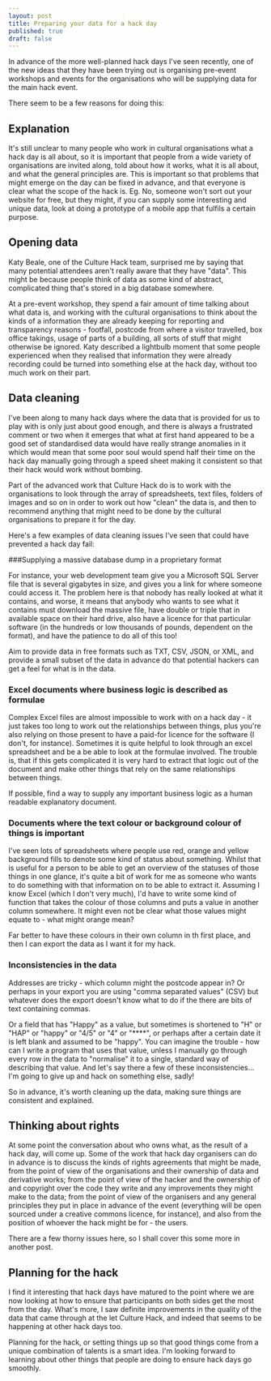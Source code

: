 ```yaml
--- 
layout: post
title: Preparing your data for a hack day
published: true
draft: false
---
```


In advance of the more well-planned hack days I've seen recently, one of the new ideas that they have been trying out is organising pre-event workshops and events for the organisations who will be supplying data for the main hack event.

There seem to be a few reasons for doing this:

## Explanation

It's still unclear to many people who work in cultural organisations what a hack day is all about, so it is important that people from a wide variety of organisations are invited along, told about how it works, what it is all about, and what the general principles are. This is important so that problems that might emerge on the day can be fixed in advance, and that everyone is clear what the scope of the hack is. Eg. No, someone won't sort out your website for free, but they might, if you can supply some interesting and unique data, look at doing a prototype of a mobile app that fulfils a certain purpose. 

## Opening data

Katy Beale, one of the Culture Hack team, surprised me by saying that many potential attendees aren't really aware that they have "data". This might be because people think of data as some kind of abstract, complicated thing that's stored in a big database somewhere. 

At a pre-event workshop, they spend a fair amount of time talking about what data is, and working with the cultural organisations to think about the kinds of a information they are already keeping for reporting and transparency reasons - footfall, postcode from where a visitor travelled, box office takings, usage of parts of a building, all sorts of stuff that might otherwise be ignored. Katy described a lightbulb moment that some people experienced when they realised that information they were already recording could be turned into something else at the hack day, without too much work on their part.

## Data cleaning

I've been along to many hack days where the data that is provided for us to play with is only just about good enough, and there is always a frustrated comment or two when it emerges that what at first hand appeared to be a good set of standardised data would have really strange anomalies in it which would mean that some poor soul would spend half their time on the hack day manually going through a speed sheet making it consistent so that their hack would work without bombing.

Part of the advanced work that Culture Hack do is to work with the organisations to look through the array of spreadsheets, text files, folders of images and so on in order to work out how "clean" the data is, and then to recommend anything that might need to be done by the cultural organisations to prepare it for the day.

Here's a few examples of data cleaning issues I've seen that could have prevented a hack day fail:

###Supplying a massive database dump in a proprietary format

For instance, your web development team give you a Microsoft SQL Server file that is several gigabytes in size, and gives you a link for where someone could access it. The problem here is that nobody has really looked at what it contains, and worse, it means that anybody who wants to see what it contains must download the massive file, have double or triple that in available space on their hard drive, also have a licence for that particular software (in the hundreds or low thousands of pounds, dependent on the format), and have the patience to do all of this too! 

Aim to provide data in free formats such as TXT, CSV, JSON, or XML, and provide a small subset of the data in advance do that potential hackers can get a feel for what is in the data.

### Excel documents where business logic is described as formulae

Complex Excel files are almost impossible to work with on a hack day - it just takes too long to work out the relationships between things, plus you're also relying on those present to have a paid-for licence for the software (I don't, for instance). Sometimes it is quite helpful to look through an excel spreadsheet and be a be able to look at the formulae involved. The trouble is, that if this gets complicated it is very hard to extract that logic out of the document and make other things that rely on the same relationships between things.

If possible, find a way to supply any important business logic as a human readable explanatory document.

### Documents where the text colour or background colour of things is important

I've seen lots of spreadsheets where people use red, orange and yellow background fills to denote some kind of status about something. Whilst that is useful for a person to be able to get an overview of the statuses of those things in one glance, it's quite a bit of work for me as someone who wants to do something with that information on to be able to extract it. Assuming I know Excel (which I don't very much), I'd have to write some kind of function that takes the colour of those columns and puts a value in another column somewhere. It might even not be clear what those values might equate to - what might orange mean?

Far better to have these colours in their own column in th first place, and then I can export the data as I want it for my hack.

### Inconsistencies in the data

Addresses are tricky - which column might the postcode appear in? Or perhaps in your export you are using "comma separated values" (CSV) but whatever does the export doesn't know what to do if the there are bits of text containing commas. 

Or a field  that has "Happy" as a value, but sometimes is shortened to "H" or "HAP" or "happy" or "4/5" or "4" or  "\*\*\*\*", or perhaps after a certain date it is left blank and assumed to be "happy". You can imagine the trouble - how can I write a program that uses that value, unless I manually go through every row in the data to "normalise" it to a single, standard way of describing that value. And let's say there a few of these inconsistencies... I'm going to give up and hack on something else, sadly!

So in advance, it's worth cleaning up the data, making sure things are consistent and explained.

## Thinking about rights

At some point the conversation about who owns what, as the result of a hack day, will come up. Some of the work that hack day organisers can do in advance is to discuss the kinds of rights agreements that might be made, from the point of view of the organisations and their ownership of data and derivative works; from the point of view of the hacker and the ownership of and copyright over the code they write and any improvements they might make to the data; from the point of view of the organisers and any general principles they put in place in advance of the event (everything will be open sourced under a creative commons licence, for instance), and also from the position of whoever the hack might be for - the users.

There are a few thorny issues here, so I shall cover this some more in another post.

## Planning for the hack

I find it interesting that hack days have matured to the point where we are now looking at how to ensure that participants on both sides get the most from the day. What's more, I saw definite improvements in the quality of the data that came through at the let Culture Hack, and indeed that seems to be happening at other hack days too.

Planning for the hack, or setting things up so that good things come from a unique combination of talents is a smart idea. I'm looking forward to learning about other things that people are doing to ensure hack days go smoothly.





